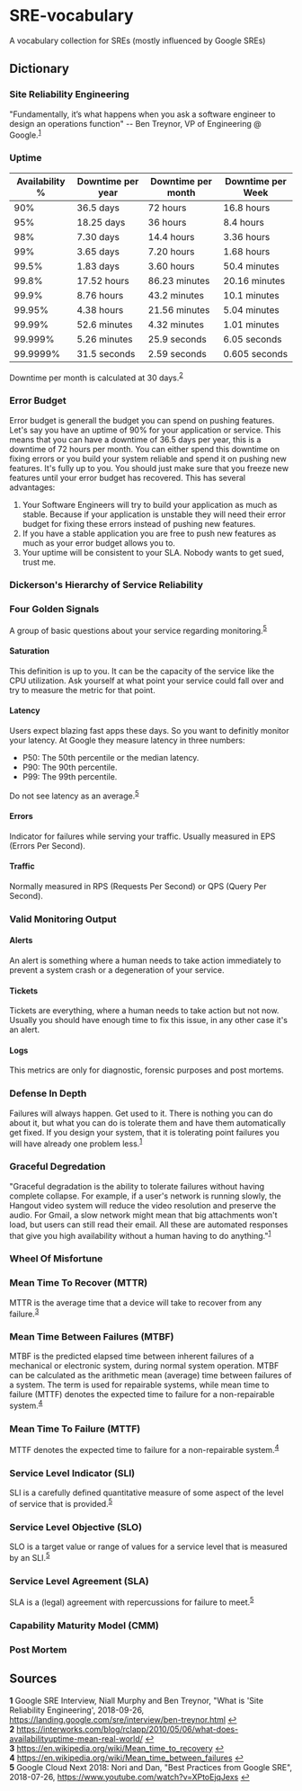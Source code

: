 # SRE-vocabulary
A vocabulary collection for SREs (mostly influenced by Google SREs)

## Dictionary
### Site Reliability Engineering
"Fundamentally, it’s what happens when you ask a software engineer to
design an operations function" -- Ben Treynor, VP of Engineering @ Google.<sup id="a1">[1](#f1)</sup>

### Uptime
| Availability % | Downtime per year | Downtime per month | Downtime per Week |
|----------------|-------------------|--------------------|-------------------|
| 90%            | 36.5 days         | 72 hours           | 16.8 hours        |
| 95%            | 18.25 days        | 36 hours           | 8.4 hours         |
| 98%            | 7.30 days         | 14.4 hours         | 3.36 hours        |
| 99%            | 3.65 days         | 7.20 hours         | 1.68 hours        |
| 99.5%          | 1.83 days         | 3.60 hours         | 50.4 minutes      |
| 99.8%          | 17.52 hours       | 86.23 minutes      | 20.16 minutes     |
| 99.9%          | 8.76 hours        | 43.2 minutes       | 10.1 minutes      |
| 99.95%         | 4.38 hours        | 21.56 minutes      | 5.04 minutes      |
| 99.99%         | 52.6 minutes      | 4.32 minutes       | 1.01 minutes      |
| 99.999%        | 5.26 minutes      | 25.9 seconds       | 6.05 seconds      |
| 99.9999%       | 31.5 seconds      | 2.59 seconds       | 0.605 seconds     |

Downtime per month is calculated at 30 days.<sup id="a2">[2](#f2)</sup>

### Error Budget
Error budget is generall the budget you can spend on pushing features. Let's say you have an uptime of 90% for your application or service. This means that you can have a downtime of 36.5 days per year, this is a downtime of 72 hours per month. You can either spend this downtime on fixing errors or you build your system reliable and spend it on pushing new features. It's fully up to you. You should just make sure that you freeze new features until your error budget has recovered. This has several advantages:

1. Your Software Engineers will try to build your application as much as stable. Because if your application is unstable they will need their error budget for fixing these errors instead of pushing new features.
2. If you have a stable application you are free to push new features as much as your error budget allows you to.
3. Your uptime will be consistent to your SLA. Nobody wants to get sued, trust me.

### Dickerson's Hierarchy of Service Reliability

### Four Golden Signals
A group of basic questions about your service regarding monitoring.<sup id="a5">[5](#f5)</sup>

#### Saturation
This definition is up to you. It can be the capacity of the service like the CPU utilization. Ask yourself at what point your service could fall over and try to measure the metric for that point.

#### Latency
Users expect blazing fast apps these days. So you want to definitly monitor your latency.
At Google they measure latency in three numbers:

* P50: The 50th percentile or the median latency.
* P90: The 90th percentile.
* P99: The 99th percentile.

Do not see latency as an average.<sup id="a5">[5](#f5)</sup>

#### Errors
Indicator for failures while serving your traffic. Usually measured in EPS (Errors Per Second).

#### Traffic
Normally measured in RPS (Requests Per Second) or QPS (Query Per Second).

### Valid Monitoring Output
#### Alerts
An alert is something where a human needs to take action immediately to prevent a system crash or a degeneration of your service.

#### Tickets
Tickets are everything, where a human needs to take action but not now. Usually you should have enough time to fix this issue, in any other case it's an alert.

#### Logs
This metrics are only for diagnostic, forensic purposes and post mortems.

### Defense In Depth
Failures will always happen. Get used to it. There is nothing you can do about it, but what you can do is tolerate them and have them automatically get fixed. If you design your system, that it is tolerating point failures you will have already one problem less.<sup id="a1">[1](#f1)</sup>

### Graceful Degredation
"Graceful degradation is the ability to tolerate failures without having complete collapse. For example, if a user's network is running slowly, the Hangout video system will reduce the video resolution and preserve the audio. For Gmail, a slow network might mean that big attachments won't load, but users can still read their email. All these are automated responses that give you high availability without a human having to do anything."<sup id="a1">[1](#f1)</sup>

### Wheel Of Misfortune

### Mean Time To Recover (MTTR)
MTTR is the average time that a device will take to recover from any failure.<sup id="a3">[3](#f3)</sup>

### Mean Time Between Failures (MTBF)
MTBF is the predicted elapsed time between inherent failures of a mechanical or electronic system, during normal system operation. MTBF can be calculated as the arithmetic mean (average) time between failures of a system. The term is used for repairable systems, while mean time to failure (MTTF) denotes the expected time to failure for a non-repairable system.<sup id="a4">[4](#f4)</sup>

### Mean Time To Failure (MTTF)
MTTF denotes the expected time to failure for a non-repairable system.<sup id="a4">[4](#f4)</sup>

### Service Level Indicator (SLI)
SLI is a carefully defined quantitative measure of some aspect of the level of service that is provided.<sup id="a5">[5](#f5)</sup>

### Service Level Objective (SLO)
SLO is a target value or range of values for a service level that is measured by an SLI.<sup id="a5">[5](#f5)</sup>

### Service Level Agreement (SLA)
SLA is a (legal) agreement with repercussions for failure to meet.<sup id="a5">[5](#f5)</sup>

### Capability Maturity Model (CMM)

### Post Mortem

## Sources
<b id="f1">1</b> Google SRE Interview, Niall Murphy and Ben Treynor, "What is 'Site Reliability Engineering', 2018-09-26, https://landing.google.com/sre/interview/ben-treynor.html [↩](#a1)  
<b id="f2">2</b> https://interworks.com/blog/rclapp/2010/05/06/what-does-availabilityuptime-mean-real-world/ [↩](#a2)  
<b id="f3">3</b> https://en.wikipedia.org/wiki/Mean_time_to_recovery [↩](#a3)  
<b id="f4">4</b> https://en.wikipedia.org/wiki/Mean_time_between_failures [↩](#a4)  
<b id="f5">5</b> Google Cloud Next 2018: Nori and Dan, "Best Practices from Google SRE", 2018-07-26, https://www.youtube.com/watch?v=XPtoEjqJexs [↩](#a5)  
